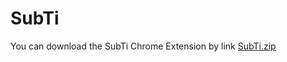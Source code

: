 # SubTi
You can download the SubTi Chrome Extension by link
[SubTi.zip](https://github.com/Stefan-SubTi/subti/raw/main/SubTi.zip)
